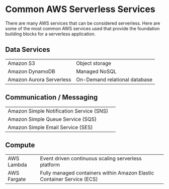 # Common AWS Serverless Services

There are many AWS services that can be considered serverless. Here are some of the most 
common AWS services used that provide the foundation building blocks for a serverless application.

## Data Services

|||
|----|---|
| Amazon S3 | Object storage |
| Amazon DynamoDB | Managed NoSQL |
| Amazon Aurora Serverless | On-Demand relational database |

## Communication / Messaging
|||
|---|---|
| Amazon Simple Notification Service (SNS) | |
| Amazon Simple Queue Service (SQS) | |
| Amazon Simple Email Service (SES) | |

## Compute
|||
|-|-|
| AWS Lambda | Event driven continuous scaling serverless platform |
| AWS Fargate | Fully managed containers within Amazon Elastic Container Service (ECS) | 



